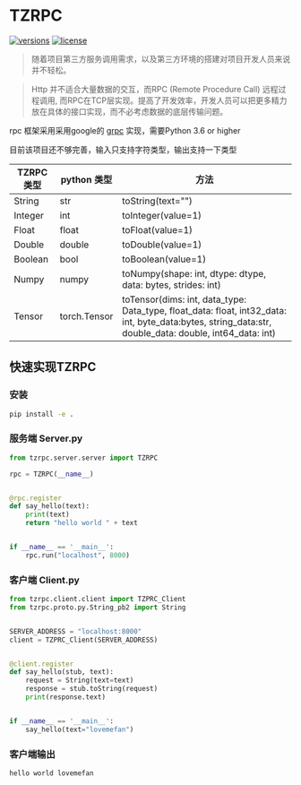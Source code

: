 # TZRPC

[comment]: <> ([![pypi]&#40;https://img.shields.io/pypi/v/arq.svg&#41;]&#40;https://pypi.python.org/pypi/arq&#41;)
[![versions](https://img.shields.io/pypi/pyversions/arq.svg)](https://github.com/lovemefan/TZRPC)
[![license](https://img.shields.io/github/license/samuelcolvin/arq.svg)](https://github.com/samuelcolvin/arq/blob/master/LICENSE)

> 随着项目第三方服务调用需求，以及第三方环境的搭建对项目开发人员来说并不轻松。

> Http 并不适合大量数据的交互，而RPC (Remote Procedure Call) 远程过程调用, 而RPC在TCP层实现。提高了开发效率，开发人员可以把更多精力放在具体的接口实现，而不必考虑数据的底层传输问题。

rpc 框架采用采用google的 [grpc](https://github.com/grpc/) 实现，需要Python 3.6 or higher

目前该项目还不够完善，输入只支持字符类型，输出支持一下类型

| TZRPC 类型|python 类型      |   方法 |
| ---- | ---- | ----|
|   String   |   str   | toString(text="") |
|  Integer    |   int   | toInteger(value=1) |
|    Float  |  float    |toFloat(value=1) |
|    Double  |  double    |toDouble(value=1) |
|    Boolean  |  bool    |toBoolean(value=1) |
|    Numpy  |  numpy    |toNumpy(shape: int, dtype: dtype, data: bytes, strides: int) |
|    Tensor  |  torch.Tensor   |toTensor(dims: int, data_type: Data_type, float_data: float, int32_data: int, byte_data:bytes, string_data:str, double_data: double, int64_data: int) |


## 快速实现TZRPC
### 安装
```bash
pip install -e .
```
### 服务端 Server.py

```python 
from tzrpc.server.server import TZRPC

rpc = TZRPC(__name__)


@rpc.register
def say_hello(text):
    print(text)
    return "hello world " + text


if __name__ == '__main__':
    rpc.run("localhost", 8000)
```
### 客户端 Client.py
```python
from tzrpc.client.client import TZPRC_Client
from tzrpc.proto.py.String_pb2 import String


SERVER_ADDRESS = "localhost:8000"
client = TZPRC_Client(SERVER_ADDRESS)


@client.register
def say_hello(stub, text):
    request = String(text=text)
    response = stub.toString(request)
    print(response.text)


if __name__ == '__main__':
    say_hello(text="lovemefan")
```

### 客户端输出
```
hello world lovemefan
```